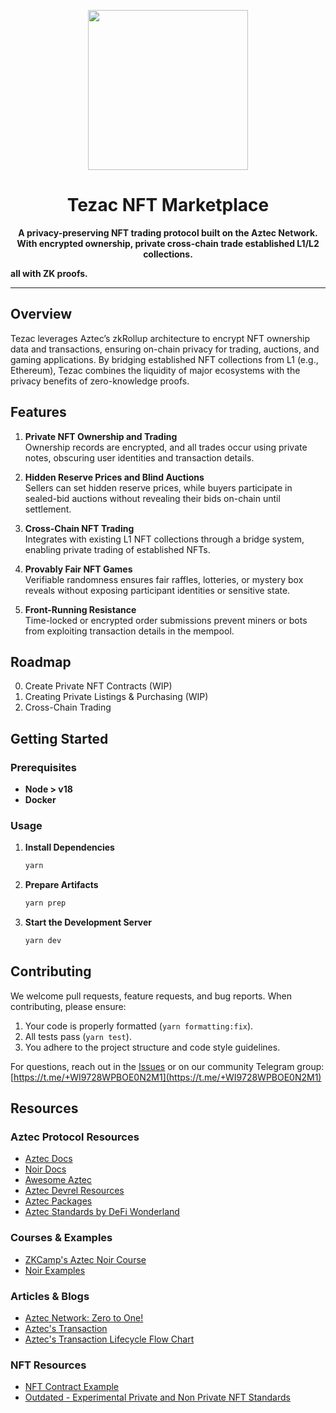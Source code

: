 <p align="center">
  <img src="https://github.com/user-attachments/assets/f1d907bb-ebf0-4683-948c-e781f22ea5c7" height="256">
</p>

<h1 align="center">Tezac NFT Marketplace</h1>

<p align="center">
  <strong>A privacy-preserving NFT trading protocol built on the Aztec Network. With encrypted ownership, private cross-chain trade established L1/L2 collections.

 all with ZK proofs.</strong>
</p>

---

## Overview

Tezac leverages Aztec’s zkRollup architecture to encrypt NFT ownership data and transactions, ensuring on-chain privacy for trading, auctions, and gaming applications. By bridging established NFT collections from L1 (e.g., Ethereum), Tezac combines the liquidity of major ecosystems with the privacy benefits of zero-knowledge proofs.

## Features

1. **Private NFT Ownership and Trading**  
   Ownership records are encrypted, and all trades occur using private notes, obscuring user identities and transaction details.

2. **Hidden Reserve Prices and Blind Auctions**  
   Sellers can set hidden reserve prices, while buyers participate in sealed-bid auctions without revealing their bids on-chain until settlement.

3. **Cross-Chain NFT Trading**  
   Integrates with existing L1 NFT collections through a bridge system, enabling private trading of established NFTs.

4. **Provably Fair NFT Games**  
   Verifiable randomness ensures fair raffles, lotteries, or mystery box reveals without exposing participant identities or sensitive state.

5. **Front-Running Resistance**  
   Time-locked or encrypted order submissions prevent miners or bots from exploiting transaction details in the mempool.

## Roadmap

0. Create Private NFT Contracts (WIP)
1. Creating Private Listings & Purchasing (WIP)
3. Cross-Chain Trading

## Getting Started

### Prerequisites

- **Node > v18**
- **Docker**

### Usage

1. **Install Dependencies**
   ```bash
   yarn
   ```
2. **Prepare Artifacts**
   ```bash
   yarn prep
   ```
3. **Start the Development Server**
   ```bash
   yarn dev
   ```

## Contributing

We welcome pull requests, feature requests, and bug reports. When contributing, please ensure:

1. Your code is properly formatted (`yarn formatting:fix`).
2. All tests pass (`yarn test`).
3. You adhere to the project structure and code style guidelines.

For questions, reach out in the [Issues](../../issues) or on our community Telegram group: [https://t.me/+WI9728WPBOE0N2M1](https://t.me/+WI9728WPBOE0N2M1)

## Resources

### Aztec Protocol Resources

- [Aztec Docs](https://docs.aztec.network/)
- [Noir Docs](https://noir-lang.org/docs/)
- [Awesome Aztec](https://github.com/AztecProtocol/awesome-aztec)
- [Aztec Devrel Resources](https://github.com/AztecProtocol/dev-rel)
- [Aztec Packages](https://github.com/AztecProtocol/aztec-packages)
- [Aztec Standards by DeFi Wonderland](https://github.com/defi-wonderland/aztec-standards)

### Courses & Examples

- [ZKCamp's Aztec Noir Course](https://github.com/ZKCamp/aztec-noir-course)
- [Noir Examples](https://github.com/noir-lang/noir-examples)

### Articles & Blogs

- [Aztec Network: Zero to One!](https://blog.onlydust.com/aztec-network-zero-to-one/)
- [Aztec's Transaction](https://aztec.network/blog/aztecs-transaction-anatomy)
- [Aztec's Transaction Lifecycle Flow Chart](https://blog.onlydust.com/content/images/size/w1600/2024/04/sandbox_sending_a_tx.png)

### NFT Resources

- [NFT Contract Example](https://docs.aztec.network/tutorials/codealong/contract_tutorials/nft_contract)
- [Outdated - Experimental Private and Non Private NFT Standards](https://github.com/resurgencelabs/nft_standards)
